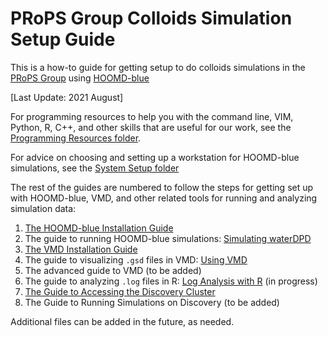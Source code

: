 # PRoPS Group Colloids Simulation Setup Guide

This is a how-to guide for getting setup to do colloids simulations in the [PRoPS Group] using [HOOMD-blue]

[PRoPS Group]: https://web.inortheastern.edu/complexfluids/
[HOOMD-blue]: http://glotzerlab.engin.umich.edu/hoomd-blue/

[Last Update: 2021 August]

For programming resources to help you with the command line, VIM, Python, R, C++, and other skills that are useful for our work, see the [Programming Resources folder](/Programming-Resources).

For advice on choosing and setting up a workstation for HOOMD-blue simulations, see the [System Setup folder](/System-Setup)

The rest of the guides are numbered to follow the steps for getting set up with HOOMD-blue, VMD, and other related tools for running and analyzing simulation data:
1. [The HOOMD-blue Installation Guide](/01-HOOMDblue-Install-Guide.md)
2. The guide to running HOOMD-blue simulations: [Simulating waterDPD](/02-Simulating-waterDPD.md)
3. [The VMD Installation Guide](/03-VMD-Install-Guide.md)
4. The guide to visualizing `.gsd` files in VMD: [Using VMD](/04-Using-VMD.md)
5. The advanced guide to VMD (to be added)
6. The guide to analyzing `.log` files in R: [Log Analysis with R](/06-Log-Analysis-with-R) (in progress)
7. [The Guide to Accessing the Discovery Cluster](/07-Accessing-Discovery.md)
8. The Guide to Running Simulations on Discovery (to be added)

Additional files can be added in the future, as needed.
